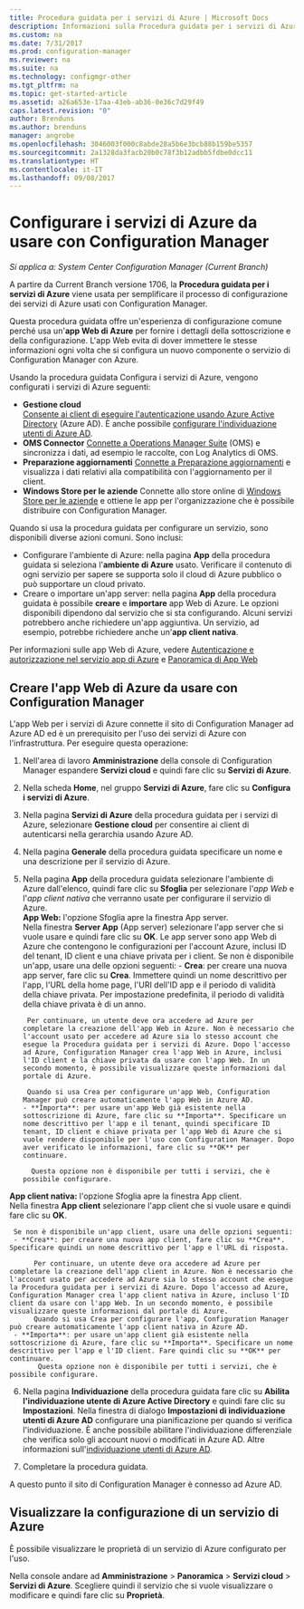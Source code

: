 ```yaml
---
title: Procedura guidata per i servizi di Azure | Microsoft Docs
description: Informazioni sulla Procedura guidata per i servizi di Azure per System Center Configuration Manager.
ms.custom: na
ms.date: 7/31/2017
ms.prod: configuration-manager
ms.reviewer: na
ms.suite: na
ms.technology: configmgr-other
ms.tgt_pltfrm: na
ms.topic: get-started-article
ms.assetid: a26a653e-17aa-43eb-ab36-0e36c7d29f49
caps.latest.revision: "0"
author: Brenduns
ms.author: brenduns
manager: angrobe
ms.openlocfilehash: 3046003f000c8abde28a5b6e3bcb88b159be5357
ms.sourcegitcommit: 2a1328da3facb20b0c78f3b12adbb5fdbe0dcc11
ms.translationtype: HT
ms.contentlocale: it-IT
ms.lasthandoff: 09/08/2017
---
```

# <a name="configure-azure-services-for-use-with-configuration-manager"></a>Configurare i servizi di Azure da usare con Configuration Manager

*Si applica a: System Center Configuration Manager (Current Branch)*

A partire da Current Branch versione 1706, la **Procedura guidata per i servizi di Azure** viene usata per semplificare il processo di configurazione dei servizi di Azure usati con Configuration Manager.

Questa procedura guidata offre un'esperienza di configurazione comune perché usa un'**app Web di Azure** per fornire i dettagli della sottoscrizione e della configurazione. L'app Web evita di dover immettere le stesse informazioni ogni volta che si configura un nuovo componente o servizio di Configuration Manager con Azure.

Usando la procedura guidata Configura i servizi di Azure, vengono configurati i servizi di Azure seguenti:
-   **Gestione cloud**   
    [Consente ai client di eseguire l'autenticazione usando Azure Active Directory](/sccm/core/clients/deploy/deploy-clients-cmg-azure) (Azure AD). È anche possibile [configurare l'individuazione utenti di Azure AD](/sccm/core/servers/deploy/configure/configure-discovery-methods#azureaadisc).
-   **OMS Connector**
    [Connette a Operations Manager Suite](/sccm/core/clients/manage/sync-data-microsoft-operations-management-suite) (OMS) e sincronizza i dati, ad esempio le raccolte, con Log Analytics di OMS.
-   **Preparazione aggiornamenti**
    [Connette a Preparazione aggiornamenti](/sccm/core/clients/manage/upgrade/upgrade-analytics) e visualizza i dati relativi alla compatibilità con l'aggiornamento per il client.
-   **Windows Store per le aziende** Connette allo store online di [Windows Store per le aziende](/sccm/apps/deploy-use/manage-apps-from-the-windows-store-for-business) e ottiene le app per l'organizzazione che è possibile distribuire con Configuration Manager.

Quando si usa la procedura guidata per configurare un servizio, sono disponibili diverse azioni comuni.
Sono inclusi:
-   Configurare l'ambiente di Azure: nella pagina **App** della procedura guidata si seleziona l'**ambiente di Azure** usato. Verificare il contenuto di ogni servizio per sapere se supporta solo il cloud di Azure pubblico o può supportare un cloud privato.
-   Creare o importare un'app server: nella pagina **App** della procedura guidata è possibile **creare** e **importare** app Web di Azure. Le opzioni disponibili dipendono dal servizio che si sta configurando.  Alcuni servizi potrebbero anche richiedere un'app aggiuntiva. Un servizio, ad esempio, potrebbe richiedere anche un'**app client nativa**.


Per informazioni sulle app Web di Azure, vedere [Autenticazione e autorizzazione nel servizio app di Azure](/azure/app-service/app-service-authentication-overview) e [Panoramica di App Web](/azure/app-service-web/app-service-web-overview)


## <a name="webapp"></a> Creare l'app Web di Azure da usare con Configuration Manager

L'app Web per i servizi di Azure connette il sito di Configuration Manager ad Azure AD ed è un prerequisito per l'uso dei servizi di Azure con l'infrastruttura. Per eseguire questa operazione:

1.  Nell'area di lavoro **Amministrazione** della console di Configuration Manager espandere **Servizi cloud** e quindi fare clic su **Servizi di Azure**.
2.  Nella scheda **Home**, nel gruppo **Servizi di Azure**, fare clic su **Configura i servizi di Azure**.
3.  Nella pagina **Servizi di Azure** della procedura guidata per i servizi di Azure, selezionare **Gestione cloud** per consentire ai client di autenticarsi nella gerarchia usando Azure AD.
4.  Nella pagina **Generale** della procedura guidata specificare un nome e una descrizione per il servizio di Azure.
5.  Nella pagina **App** della procedura guidata selezionare l'ambiente di Azure dall'elenco, quindi fare clic su **Sfoglia** per selezionare l'*app Web* e l'*app client nativa* che verranno usate per configurare il servizio di Azure.     
    **App Web:** l'opzione Sfoglia apre la finestra App server.    
      Nella finestra **Server App** (App server) selezionare l'app server che si vuole usare e quindi fare clic su **OK**. Le app server sono app Web di Azure che contengono le configurazioni per l'account Azure, inclusi ID del tenant, ID client e una chiave privata per i client.
    Se non è disponibile un'app, usare una delle opzioni seguenti:
        - **Crea**: per creare una nuova app server, fare clic su **Crea**. Immettere quindi un nome descrittivo per l'app, l'URL della home page, l'URI dell'ID app e il periodo di validità della chiave privata. Per impostazione predefinita, il periodo di validità della chiave privata è di un anno.

         Per continuare, un utente deve ora accedere ad Azure per completare la creazione dell'app Web in Azure. Non è necessario che l'account usato per accedere ad Azure sia lo stesso account che esegue la Procedura guidata per i servizi di Azure. Dopo l'accesso ad Azure, Configuration Manager crea l'app Web in Azure, inclusi l'ID client e la chiave privata da usare con l'app Web. In un secondo momento, è possibile visualizzare queste informazioni dal portale di Azure.

         Quando si usa Crea per configurare un'app Web, Configuration Manager può creare automaticamente l'app Web in Azure AD.
        - **Importa**: per usare un'app Web già esistente nella sottoscrizione di Azure, fare clic su **Importa**. Specificare un nome descrittivo per l'app e il tenant, quindi specificare ID tenant, ID client e chiave privata per l'app Web di Azure che si vuole rendere disponibile per l'uso con Configuration Manager. Dopo aver verificato le informazioni, fare clic su **OK** per continuare.

          Questa opzione non è disponibile per tutti i servizi, che è possibile configurare.

   **App client nativa:** l'opzione Sfoglia apre la finestra App client.  
     Nella finestra **App client** selezionare l'app client che si vuole usare e quindi fare clic su **OK**.

     Se non è disponibile un'app client, usare una delle opzioni seguenti:
     - **Crea**: per creare una nuova app client, fare clic su **Crea**. Specificare quindi un nome descrittivo per l'app e l'URL di risposta.

          Per continuare, un utente deve ora accedere ad Azure per completare la creazione dell'app client in Azure. Non è necessario che l'account usato per accedere ad Azure sia lo stesso account che esegue la Procedura guidata per i servizi di Azure. Dopo l'accesso ad Azure, Configuration Manager crea l'app client nativa in Azure, incluso l'ID client da usare con l'app Web. In un secondo momento, è possibile visualizzare queste informazioni dal portale di Azure.
          Quando si usa Crea per configurare l'app, Configuration Manager può creare automaticamente l'app client nativa in Azure AD.
     - **Importa**: per usare un'app client già esistente nella sottoscrizione di Azure, fare clic su **Importa**. Specificare un nome descrittivo per l'app e l'ID client. Fare quindi clic su **OK** per continuare.
           Questa opzione non è disponibile per tutti i servizi, che è possibile configurare.

  <!--  MOVE THIS AND STEP 6 TO configure Azure AD User Discover  content
       [!TIP]  
     When you use Import, the account you use to run the wizard must have the *Read directory data* application permission in the Azure portal. This is required to set the correct permissions for the App. When you use Create, Configuration Manager creates the app with the correct permissions. However, you still must give consent to the application in the Azure portal.   -->


6.  Nella pagina **Individuazione** della procedura guidata fare clic su **Abilita l'individuazione utente di Azure Active Directory** e quindi fare clic su **Impostazioni**.
Nella finestra di dialogo **Impostazioni di individuazione utenti di Azure AD** configurare una pianificazione per quando si verifica l'individuazione. È anche possibile abilitare l'individuazione differenziale che verifica solo gli account nuovi o modificati in Azure AD. Altre informazioni sull'[individuazione utenti di Azure AD](/sccm/core/servers/deploy/configure/about-discovery-methods#azureaddisc).

 7. Completare la procedura guidata.

A questo punto il sito di Configuration Manager è connesso ad Azure AD.

## <a name="view-the-configuration-of-an-azure-service"></a>Visualizzare la configurazione di un servizio di Azure
È possibile visualizzare le proprietà di un servizio di Azure configurato per l'uso.

Nella console andare ad **Amministrazione** > **Panoramica** > **Servizi cloud** > **Servizi di Azure**. Scegliere quindi il servizio che si vuole visualizzare o modificare e quindi fare clic su **Proprietà**.

